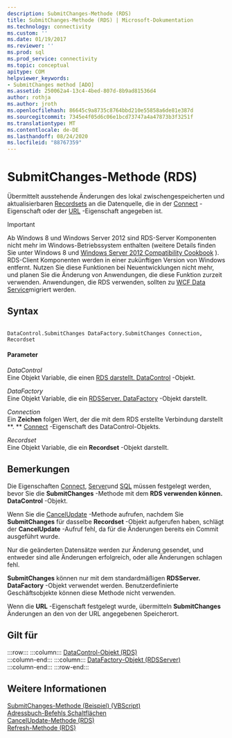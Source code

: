 ```yaml
---
description: SubmitChanges-Methode (RDS)
title: SubmitChanges-Methode (RDS) | Microsoft-Dokumentation
ms.technology: connectivity
ms.custom: ''
ms.date: 01/19/2017
ms.reviewer: ''
ms.prod: sql
ms.prod_service: connectivity
ms.topic: conceptual
apitype: COM
helpviewer_keywords:
- SubmitChanges method [ADO]
ms.assetid: 250062a4-13c4-4bed-807d-8b9ad81536d4
author: rothja
ms.author: jroth
ms.openlocfilehash: 86645c9a8735c8764bbd210e55858a6de81e387d
ms.sourcegitcommit: 7345e4f05d6c06e1bcd73747a4a47873b3f3251f
ms.translationtype: MT
ms.contentlocale: de-DE
ms.lasthandoff: 08/24/2020
ms.locfileid: "88767359"
---
```

# <a name="submitchanges-method-rds"></a>SubmitChanges-Methode (RDS)
Übermittelt ausstehende Änderungen des lokal zwischengespeicherten und aktualisierbaren [Recordsets](../ado-api/recordset-object-ado.md) an die Datenquelle, die in der [Connect](./connect-property-rds.md) -Eigenschaft oder der [URL](./url-property-rds.md) -Eigenschaft angegeben ist.  
  
> [!IMPORTANT]
>  Ab Windows 8 und Windows Server 2012 sind RDS-Server Komponenten nicht mehr im Windows-Betriebssystem enthalten (weitere Details finden Sie unter Windows 8 und [Windows Server 2012 Compatibility Cookbook](https://www.microsoft.com/download/details.aspx?id=27416) ). RDS-Client Komponenten werden in einer zukünftigen Version von Windows entfernt. Nutzen Sie diese Funktionen bei Neuentwicklungen nicht mehr, und planen Sie die Änderung von Anwendungen, die diese Funktion zurzeit verwenden. Anwendungen, die RDS verwenden, sollten zu [WCF Data Service](https://go.microsoft.com/fwlink/?LinkId=199565)migriert werden.  
  
## <a name="syntax"></a>Syntax  
  
```  
  
DataControl.SubmitChanges DataFactory.SubmitChanges Connection, Recordset  
```  
  
#### <a name="parameters"></a>Parameter  
 *DataControl*  
 Eine Objekt Variable, die einen [RDS darstellt. DataControl](./datacontrol-object-rds.md) -Objekt.  
  
 *DataFactory*  
 Eine Objekt Variable, die ein [RDSServer. DataFactory](./datafactory-object-rdsserver.md) -Objekt darstellt.  
  
 *Connection*  
 Ein **Zeichen** folgen Wert, der die mit dem RDS erstellte Verbindung darstellt **. ** [Connect](./connect-property-rds.md) -Eigenschaft des DataControl-Objekts.  
  
 *Recordset*  
 Eine Objekt Variable, die ein **Recordset** -Objekt darstellt.  
  
## <a name="remarks"></a>Bemerkungen  
 Die Eigenschaften [Connect](./connect-property-rds.md), [Server](./server-property-rds.md)und [SQL](./sql-property.md) müssen festgelegt werden, bevor Sie die **SubmitChanges** -Methode mit dem **RDS verwenden können. DataControl** -Objekt.  
  
 Wenn Sie die [CancelUpdate](./cancelupdate-method-rds.md) -Methode aufrufen, nachdem Sie **SubmitChanges** für dasselbe **Recordset** -Objekt aufgerufen haben, schlägt der **CancelUpdate** -Aufruf fehl, da für die Änderungen bereits ein Commit ausgeführt wurde.  
  
 Nur die geänderten Datensätze werden zur Änderung gesendet, und entweder sind alle Änderungen erfolgreich, oder alle Änderungen schlagen fehl.  
  
 **SubmitChanges** können nur mit dem standardmäßigen **RDSServer. DataFactory** -Objekt verwendet werden. Benutzerdefinierte Geschäftsobjekte können diese Methode nicht verwenden.  
  
 Wenn die **URL** -Eigenschaft festgelegt wurde, übermitteln **SubmitChanges** Änderungen an den von der URL angegebenen Speicherort.  
  
## <a name="applies-to"></a>Gilt für  

:::row:::
    :::column:::
        [DataControl-Objekt (RDS)](./datacontrol-object-rds.md)  
    :::column-end:::
    :::column:::
        [DataFactory-Objekt (RDSServer)](./datafactory-object-rdsserver.md)  
    :::column-end:::
:::row-end:::

## <a name="see-also"></a>Weitere Informationen  
 [SubmitChanges-Methode (Beispiel) (VBScript)](./submitchanges-method-example-vbscript.md)   
 [Adressbuch-Befehls Schaltflächen](../../guide/remote-data-service/address-book-command-buttons.md)   
 [CancelUpdate-Methode (RDS)](./cancelupdate-method-rds.md)   
 [Refresh-Methode (RDS)](./refresh-method-rds.md)